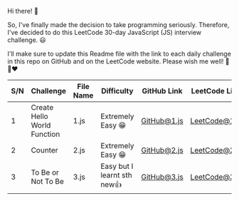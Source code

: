 Hi there! 👋

So, I've finally made the decision to take programming seriously. Therefore, I've decided to do this LeetCode 30-day JavaScript (JS) interview challenge. 😃

I'll make sure to update this Readme file with the link to each daily challenge in this repo on GitHub and on the LeetCode website. Please wish me well! 🌟😊❤️

| S/N | Challenge                   | File Name | Difficulty        | GitHub Link                                                                    | LeetCode Link                                                                           |
| --- | --------------------------- | --------- | ----------------- | ------------------------------------------------------------------------------ | --------------------------------------------------------------------------------------- |
| 1   | Create Hello World Function | 1.js      | Extremely Easy 😁 | [GitHub@1.js](https://github.com/ayatullahkhalid/30-Days-of-JS/blob/main/1.js) | [LeetCode@1.js](https://leetcode.com/problems/create-hello-world-function/description/) |
| 2   | Counter | 2.js      | Extremely Easy 😁|[GitHub@2.js](https://github.com/ayatullahkhalid/30-Days-of-JS/blob/main/2.js)|[LeetCode@2.js](https://leetcode.com/problems/counter/description/)|
| 3   | To Be or Not To Be | 3.js      | Easy but I learnt sth new👍|[GitHub@3.js](https://github.com/ayatullahkhalid/30-Days-of-JS/blob/main/3.js)|[LeetCode@3.js](https://leetcode.com/problems/to-be-or-not-to-be/description/)|

